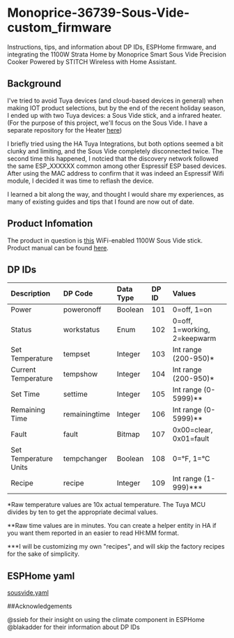 # Monoprice-36739-Sous-Vide-custom_firmware

Instructions, tips, and information about DP IDs, ESPHome firmware, and integrating the 1100W Strata Home by Monoprice Smart Sous Vide Precision Cooker Powered by STITCH Wireless with Home Assistant.

## Background

I've tried to avoid Tuya devices (and cloud-based devices in general) when making IOT product selections, but by the end of the recent holiday season, I ended up with two Tuya devices: a Sous Vide stick, and a infrared heater. (For the purpose of this project, we'll focus on the Sous Vide. I have a separate repository for the Heater [here](https://github.com/Ninja1283/HS-1500-WIFI_Heat_Storm_Phoenix-1500-Watt_Smart_Wall_Mounted_Heater))

I briefly tried using the HA Tuya Integrations, but both options seemed a bit clunky and limiting, and the Sous Vide completely disconnected twice. The second time this happened, I notcied that the discovery network followed the same ESP_XXXXXX common among other Espressif ESP based devices. After using the MAC address to confirm that it was indeed an Espressif Wifi module, I decided it was time to reflash the device.

I learned a bit along the way, and thought I would share my experiences, as many of existing guides and tips that I found are now out of date.

## Product Infomation

The product in question is [this](https://www.monoprice.com/product?p_id=36739) WiFi-enabled 1100W Sous Vide stick. Product manual can be found [here](https://downloads.monoprice.com/files/manuals/36739_Manual_190422.pdf).

## DP IDs

|Description|DP Code|Data Type|DP ID|Values|
|:-|:-|:-|:-|:-|
|Power|poweronoff|Boolean|101|0=off, 1=on|
|Status|workstatus|Enum|102|0=off, 1=working, 2=keepwarm|
|Set Temperature|tempset|Integer|103|Int range (200-950)\*|
|Current Temperature|tempshow|Integer|104|Int range (200-950)\*|
|Set Time|settime|Integer|105|Int range (0-5999)\*\*|
|Remaining Time|remainingtime|Integer|106|Int range (0-5999)\*\*|
|Fault|fault|Bitmap|107|0x00=clear, 0x01=fault|
|Set Temperature Units|tempchanger|Boolean|108|0=°F, 1=°C|
|Recipe|recipe|Integer|109|Int range (1-999)\*\*\*|

*Raw temperature values are 10x actual temperature. The Tuya MCU divides by ten to get the appropriate decimal values.

**Raw time values are in minutes. You can create a helper entity in HA if you want them reported in an easier to read HH:MM format.

***I will be customizing my own "recipes", and will skip the factory recipes for the sake of simplicity.

## ESPHome yaml

[sousvide.yaml](/docs/sousvide.yaml)

##Acknowledgements

@ssieb for their insight on using the climate component in ESPHome
@blakadder for their information about DP IDs
